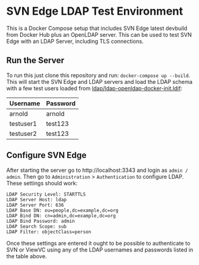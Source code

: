 SVN Edge LDAP Test Environment
==============================

This is a Docker Compose setup that includes SVN Edge latest devbuild from Docker Hub
plus an OpenLDAP server. This can be used to test SVN Edge with an LDAP Server, including
TLS connections.

Run the Server
--------------

To run this just clone this repository and run: `docker-compose up --build`. This will start the
SVN Edge and LDAP servers and load the LDAP schema with a few test users loaded from [ldap/ldap-openldap-docker-init.ldif](ldap/ldap-openldap-docker-init.ldif):

| Username  	| Password  	|
|---	|---	|
| arnold    | arnold    |
| testuser1 | test123   |
| testuser2 | test123   |

Configure SVN Edge
------------------

After starting the server go to http://localhost:3343 and login as `admin / admin`. Then
go to `Administration` > `Authentication` to configure LDAP. These settings should work:

```
LDAP Security Level: STARTTLS
LDAP Server Host: ldap
LDAP Server Port: 636
LDAP Base DN: ou=people,dc=example,dc=org
LDAP Bind DN: cn=admin,dc=example,dc=org
LDAP Bind Password: admin
LDAP Search Scope: sub
LDAP Filter: objectClass=person
```

Once these settings are entered it ought to be possible to authenticate to SVN or ViewVC using
any of the LDAP usernames and passwords listed in the table above.
